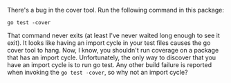 There's a bug in the cover tool. Run the following command in this package:

    go test -cover

That command never exits (at least I've never waited long enough to see it exit). It looks like having an import cycle in your test files causes the go cover tool to hang. Now, I know, you shouldn't run coverage on a package that has an import cycle. Unfortunately, the only way to discover that you have an import cycle is to run go test. Any other build failure is reported when invoking the `go test -cover`, so why not an import cycle?